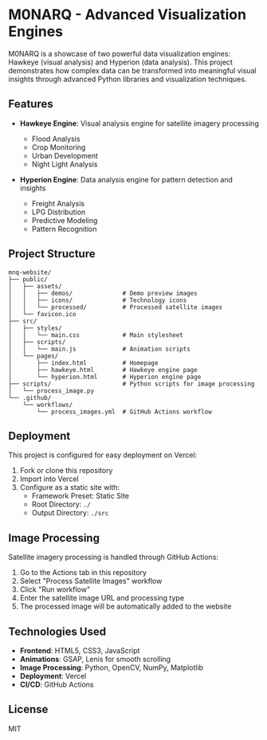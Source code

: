 # M0NARQ - Advanced Visualization Engines

M0NARQ is a showcase of two powerful data visualization engines: Hawkeye (visual analysis) and Hyperion (data analysis). This project demonstrates how complex data can be transformed into meaningful visual insights through advanced Python libraries and visualization techniques.

## Features

- **Hawkeye Engine**: Visual analysis engine for satellite imagery processing
  - Flood Analysis
  - Crop Monitoring
  - Urban Development
  - Night Light Analysis

- **Hyperion Engine**: Data analysis engine for pattern detection and insights
  - Freight Analysis
  - LPG Distribution
  - Predictive Modeling
  - Pattern Recognition

## Project Structure

```
mnq-website/
├── public/
│   ├── assets/
│   │   ├── demos/              # Demo preview images
│   │   ├── icons/              # Technology icons
│   │   └── processed/          # Processed satellite images
│   └── favicon.ico
├── src/
│   ├── styles/
│   │   └── main.css            # Main stylesheet
│   ├── scripts/
│   │   └── main.js             # Animation scripts
│   └── pages/
│       ├── index.html          # Homepage
│       ├── hawkeye.html        # Hawkeye engine page
│       └── hyperion.html       # Hyperion engine page
├── scripts/                    # Python scripts for image processing
│   └── process_image.py
└── .github/
    └── workflows/
        └── process_images.yml  # GitHub Actions workflow
```

## Deployment

This project is configured for easy deployment on Vercel:

1. Fork or clone this repository
2. Import into Vercel
3. Configure as a static site with:
   - Framework Preset: Static Site
   - Root Directory: `./`
   - Output Directory: `./src`

## Image Processing

Satellite imagery processing is handled through GitHub Actions:

1. Go to the Actions tab in this repository
2. Select "Process Satellite Images" workflow
3. Click "Run workflow"
4. Enter the satellite image URL and processing type
5. The processed image will be automatically added to the website

## Technologies Used

- **Frontend**: HTML5, CSS3, JavaScript
- **Animations**: GSAP, Lenis for smooth scrolling
- **Image Processing**: Python, OpenCV, NumPy, Matplotlib
- **Deployment**: Vercel
- **CI/CD**: GitHub Actions

## License

MIT